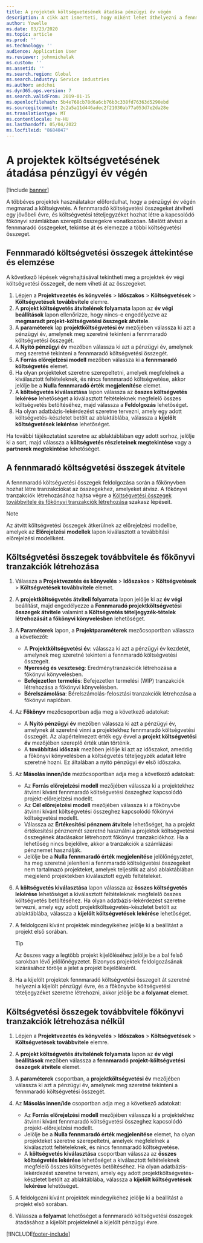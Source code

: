 ```yaml
---
title: A projektek költségvetésének átadása pénzügyi év végén
description: A cikk azt ismerteti, hogy miként lehet áthelyezni a fennmaradó költségvetési összegeket a következő évekre, és létrehozni a költségvetés-nyilvántartási adatokat.
author: Yowelle
ms.date: 03/23/2020
ms.topic: article
ms.prod: ''
ms.technology: ''
audience: Application User
ms.reviewer: johnmichalak
ms.custom: ''
ms.assetid: ''
ms.search.region: Global
ms.search.industry: Service industries
ms.author: andchoi
ms.dyn365.ops.version: 7
ms.search.validFrom: 2019-01-15
ms.openlocfilehash: 5b4e768cb78d6a6cb76b3c338fd76363d5290ebd
ms.sourcegitcommit: 2c2a5a11d446adec2f21030ab77a053d7e2da28e
ms.translationtype: MT
ms.contentlocale: hu-HU
ms.lasthandoff: 05/04/2022
ms.locfileid: "8684047"
---
```

# <a name="transfer-project-budgets-at-fiscal-year-end"></a>A projektek költségvetésének átadása pénzügyi év végén

[!include [banner](../includes/banner.md)]

A többéves projektek használatakor előfordulhat, hogy a pénzügyi év végén megmarad a költségvetés. A fennmaradó költségvetési összegeket átviheti egy jövőbeli évre, és költségvetési tételjegyzéket hozhat létre a kapcsolódó főkönyvi számlákban szereplő összegekre vonatkozóan. Mielőtt átviszi a fennmaradó összegeket, tekintse át és elemezze a többi költségvetési összeget.

## <a name="review-and-analyze-remaining-budget-amounts"></a>Fennmaradó költségvetési összegek áttekintése és elemzése

A következő lépések végrehajtásával tekintheti meg a projektek év végi költségvetési összegeit, de nem viheti át az összegeket.

1. Lépjen a **Projektvezetés és könyvelés** > **Időszakos** > **Költségvetések** > **Költségvetések továbbvitele** elemre. 
2. A **projekt költségvetés átvitelének folyamata** lapon az **év végi beállítások** lapon ellenőrizze, hogy nincs-e engedélyezve az **megmaradt projekt-költségvetési összegek átvitele**.
3. A **paraméterek** lap **projektköltségvetési év** mezőjében válassza ki azt a pénzügyi év, amelynek meg szeretné tekinteni a fennmaradó költségvetési összegét. 
4. A **Nyitó pénzügyi év** mezőben válassza ki azt a pénzügyi év, amelynek meg szeretné tekinteni a fennmaradó költségvetési összegét. 
5. A **Forrás előrejelzési modell** mezőben válassza ki a **fennmaradó költségvetés** elemet. 
6. Ha olyan projekteket szeretne szerepeltetni, amelyek megfelelnek a kiválasztott feltételeknek, és nincs fennmaradó költségvetése, akkor jelölje be a **Nulla fennmaradó érték megjelenítése** elemet.  
7. A **költségvetés kiválasztása** lapon válassza az **összes költségvetés lekérése** lehetőséget a kiválasztott feltételeknek megfelelő összes költségvetés betöltéséhez, majd válassza a **Feldolgozás** lehetőséget. 
8. Ha olyan adatbázis-lekérdezést szeretne tervezni, amely egy adott költségvetés-készletet betölt az ablaktáblába, válassza a **kijelölt költségvetések lekérése** lehetőséget.

Ha további tájékoztatást szeretne az ablaktáblában egy adott sorhoz, jelölje ki a sort, majd válassza a **költségvetés részleteinek megtekintése** vagy a **partnerek megtekintése** lehetőséget.

## <a name="carry-forward-remaining-budget-amounts"></a>A fennmaradó költségvetési összegek átvitele 

A fennmaradó költségvetési összegek feldolgozása során a főkönyvben hozhat létre tranzakciókat az összegekhez, amelyeket átvisz. A főkönyvi tranzakciók létrehozásához hajtsa végre a [Költségvetési összegek továbbvitele és főkönyvi tranzakciók létrehozása](#carry-forward) szakasz lépéseit. 

> [!NOTE]
> Az átvitt költségvetési összegek átkerülnek az előrejelzési modellbe, amelyek az **Előrejelzési modellek** lapon kiválasztott a továbbítási előrejelzési modellként.  

## <a name="carry-forward-budget-amounts-and-create-general-ledger-transactions"></a><a name="carry-forward"></a>Költségvetési összegek továbbvitele és főkönyvi tranzakciók létrehozása

1.  Válassza a **Projektvezetés és könyvelés** > **Időszakos** > **Költségvetések** > **Költségvetések továbbvitele** elemet. 
2. A **projektköltségvetés átviteli folyamata** lapon jelölje ki az **év végi** beállítást, majd engedélyezze a **Fennmaradó projektköltségvetési összegek átvitele** valamint a **Költségvetés tételjegyzék-tételek létrehozását a főkönyvi könyvelésben** lehetőséget. 
3. A **Paraméterek** lapon, a **Projektparaméterek** mezőcsoportban válassza a következőt:

   - A **Projektköltségvetési év**: válassza ki azt a pénzügyi év kezdetét, amelynek meg szeretné tekinteni a fennmaradó költségvetési összegeit. 
   - **Nyereség és veszteség**: Eredménytranzakciók létrehozása a főkönyvi könyvelésben. 
   -  **Befejezetlen termelés**: Befejezetlen termelési (WIP) tranzakciók létrehozása a főkönyvi könyvelésben.
   -  **Bérelszámolása**: Bérelszámolás-felosztási tranzakciók létrehozása a főkönyvi naplóban. 

5. Az **Főkönyv** mezőcsoportban adja meg a következő adatokat: 

   - A **Nyitó pénzügyi év** mezőben válassza ki azt a pénzügyi év, amelynek át szeretné vinni a projektekhez fennmaradó költségvetési összegét. Az alapértelmezett érték egy évvel a **projekt költségvetési év** mezőjében szereplő érték után történik.
   -  A **továbbítási időszak** mezőben jelölje ki azt az időszakot, ameddig a főkönyvi könyvelésben a költségvetés tételjegyzék adatait létre szeretné hozni. Ez általában a nyitó pénzügyi év első időszaka.

6. Az **Másolás innen/ide** mezőcsoportban adja meg a következő adatokat:

   - Az **Forrás előrejelzési modell** mezőjében válassza ki a projektekhez átvinni kívánt fennmaradó költségvetési összeghez kapcsolódó projekt-előrejelzési modellt. 
   - Az **Cél előrejelzési modell** mezőjében válassza ki a főkönyvbe átvinni kívánt költségvetési összeghez kapcsolódó főkönyvi költségvetési modellt. 
   -  Válassza az **Értékesítési pénznem átvitele** lehetőséget, ha a projekt értékesítési pénznemét szeretné használni a projektek költségvetési összegének átadásakor létrehozott főkönyvi tranzakciókhoz. Ha a lehetőség nincs bejelölve, akkor a tranzakciók a számlázási pénznemet használják. 
   -  Jelölje be a **Nulla fennmaradó érték megjelenítése** jelölőnégyzetet, ha meg szeretné jeleníteni a fennmaradó költségvetési összegeket nem tartalmazó projekteket, amelyek teljesítik az alsó ablaktáblában megjelenő projektekben kiválasztott egyéb feltételeket.

7. A **költségvetés kiválasztása** lapon válassza az **összes költségvetés lekérése** lehetőséget a kiválasztott feltételeknek megfelelő összes költségvetés betöltéséhez. Ha olyan adatbázis-lekérdezést szeretne tervezni, amely egy adott projektköltségvetés-készletet betölt az ablaktáblába, válassza a **kijelölt költségvetések lekérése** lehetőséget.
8. A feldolgozni kívánt projektek mindegyikéhez jelölje ki a beállítást a projekt első sorában.

    > [!TIP]
    > Az összes vagy a legtöbb projekt kijelöléséhez jelölje be a bal felső sarokban lévő jelölőnégyzetet. Bizonyos projektek feldolgozásának kizárásához törölje a jelet a projekt bejelöléséről.

9. Ha a kijelölt projektek fennmaradó költségvetési összegeit át szeretné helyezni a kijelölt pénzügyi évre, és a főkönyvbe költségvetési tételjegyzéket szeretne létrehozni, akkor jelölje be a **folyamat** elemet.

## <a name="carry-forward-budget-amounts-without-creating-general-ledger-transactions"></a>Költségvetési összegek továbbvitele főkönyvi tranzakciók létrehozása nélkül

1. Lépjen a **Projektvezetés és könyvelés** > **Időszakos** > **Költségvetések** > **Költségvetések továbbvitele** elemre.
2. A **projekt költségvetés átvitelének folyamata** lapon az **év végi beállítások** mezőben válassza a **fennmaradó projekt-költségvetési összegek átvitele** elemet.
3. A **paraméterek** csoportban, a **projektköltségvetési év** mezőjében válassza ki azt a pénzügyi év, amelynek meg szeretné tekinteni a fennmaradó költségvetési összegét.
4. Az **Másolás innen/ide** csoportban adja meg a következő adatokat:

   - Az **Forrás előrejelzési modell** mezőjében válassza ki a projektekhez átvinni kívánt fennmaradó költségvetési összeghez kapcsolódó projekt-előrejelzési modellt. 
   - Jelölje be a **Nulla fennmaradó érték megjelenítése** elemet, ha olyan projekteket szeretne szerepeltetni, amelyek megfelelnek a kiválasztott feltételeknek, és nincs fennmaradó költségvetése.
   - A **költségvetés kiválasztása** csoportban válassza az **összes költségvetés lekérése** lehetőséget a kiválasztott feltételeknek megfelelő összes költségvetés betöltéséhez. Ha olyan adatbázis-lekérdezést szeretne tervezni, amely egy adott projektköltségvetés-készletet betölt az ablaktáblába, válassza a **kijelölt költségvetések lekérése** lehetőséget.

5. A feldolgozni kívánt projektek mindegyikéhez jelölje ki a beállítást a projekt első sorában. 
6. Válassza a **folyamat** lehetőséget a fennmaradó költségvetési összegek átadásához a kijelölt projekteknél a kijelölt pénzügyi évre.



[!INCLUDE[footer-include](../includes/footer-banner.md)]
